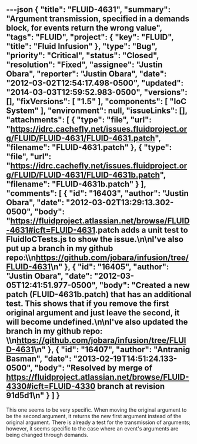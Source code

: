 ---json
{
  "title": "FLUID-4631",
  "summary": "Argument transmission, specified in a demands block, for events return the wrong value",
  "tags": "FLUID",
  "project": {
    "key": "FLUID",
    "title": "Fluid Infusion"
  },
  "type": "Bug",
  "priority": "Critical",
  "status": "Closed",
  "resolution": "Fixed",
  "assignee": "Justin Obara",
  "reporter": "Justin Obara",
  "date": "2012-03-02T12:54:17.498-0500",
  "updated": "2014-03-03T12:59:52.983-0500",
  "versions": [],
  "fixVersions": [
    "1.5"
  ],
  "components": [
    "IoC System"
  ],
  "environment": null,
  "issueLinks": [],
  "attachments": [
    {
      "type": "file",
      "url": "https://idrc.cachefly.net/issues.fluidproject.org/FLUID/FLUID-4631/FLUID-4631.patch",
      "filename": "FLUID-4631.patch"
    },
    {
      "type": "file",
      "url": "https://idrc.cachefly.net/issues.fluidproject.org/FLUID/FLUID-4631/FLUID-4631b.patch",
      "filename": "FLUID-4631b.patch"
    }
  ],
  "comments": [
    {
      "id": "16403",
      "author": "Justin Obara",
      "date": "2012-03-02T13:29:13.302-0500",
      "body": "<https://fluidproject.atlassian.net/browse/FLUID-4631#icft=FLUID-4631>.patch adds a unit test to FluidIoCTests.js to show the issue.\n\nI've also put up a branch in my github repo:\\\n<https://github.com/jobara/infusion/tree/FLUID-4631>\n"
    },
    {
      "id": "16405",
      "author": "Justin Obara",
      "date": "2012-03-05T12:41:51.977-0500",
      "body": "Created a new patch (FLUID-4631b.patch) that has an additional test. This shows that if you remove the first original argument and just leave the second, it will become undefined.\n\nI've also updated the branch in my github repo: \\\n<https://github.com/jobara/infusion/tree/FLUID-4631>\n"
    },
    {
      "id": "16407",
      "author": "Antranig Basman",
      "date": "2013-02-19T14:51:24.133-0500",
      "body": "Resolved by merge of <https://fluidproject.atlassian.net/browse/FLUID-4330#icft=FLUID-4330> branch at revision 91d5d1\n"
    }
  ]
}
---
This one seems to be very specific. When moving the original argument to be the second argument, it returns the new first argument instead of the original argument. There is already a test for the transmission of arguments; however, it seems specific to the case where an event's arguments are being changed through demands.

        